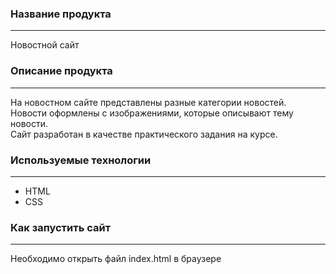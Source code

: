 ### Название продукта
___
Новостной сайт  

### Описание продукта
___
На новостном сайте представлены разные категории новостей.  
Новости оформлены с изображениями, которые описывают тему новости.  
Сайт разработан в качестве практического задания на курсе.  

### Используемые технологии
___
* HTML  
* CSS

### Как запустить сайт
___
Необходимо открыть файл index.html в браузере





